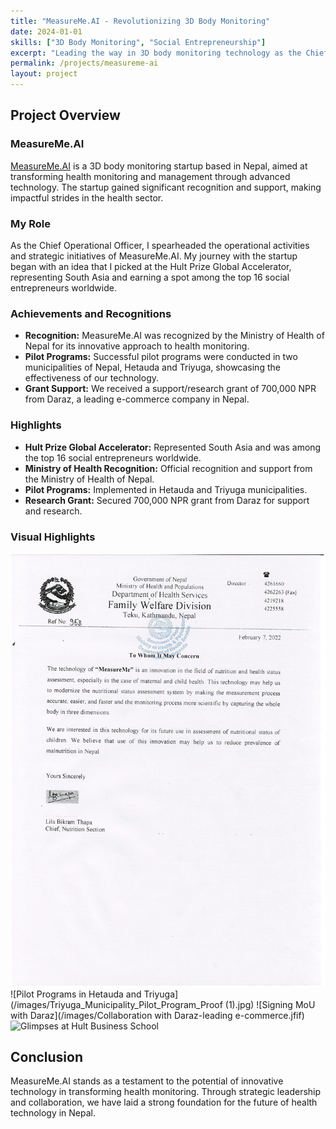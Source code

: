 ```yaml
---
title: "MeasureMe.AI - Revolutionizing 3D Body Monitoring"
date: 2024-01-01
skills: ["3D Body Monitoring", "Social Entrepreneurship"]
excerpt: "Leading the way in 3D body monitoring technology as the Chief Operational Officer at MeasureMe.AI, a pioneering startup from Nepal."
permalink: /projects/measureme-ai
layout: project
---
```


## Project Overview

### MeasureMe.AI
[MeasureMe.AI](https://measureme.ai/)  is a 3D body monitoring startup based in Nepal, aimed at transforming health monitoring and management through advanced technology. The startup gained significant recognition and support, making impactful strides in the health sector.

### My Role
As the Chief Operational Officer, I spearheaded the operational activities and strategic initiatives of MeasureMe.AI. My journey with the startup began with an idea that I picked at the Hult Prize Global Accelerator, representing South Asia and earning a spot among the top 16 social entrepreneurs worldwide.

### Achievements and Recognitions
- **Recognition:** MeasureMe.AI was recognized by the Ministry of Health of Nepal for its innovative approach to health monitoring.
- **Pilot Programs:** Successful pilot programs were conducted in two municipalities of Nepal, Hetauda and Triyuga, showcasing the effectiveness of our technology.
- **Grant Support:** We received a support/research grant of 700,000 NPR from Daraz, a leading e-commerce company in Nepal.

### Highlights
- **Hult Prize Global Accelerator:** Represented South Asia and was among the top 16 social entrepreneurs worldwide.
- **Ministry of Health Recognition:** Official recognition and support from the Ministry of Health of Nepal.
- **Pilot Programs:** Implemented in Hetauda and Triyuga municipalities.
- **Research Grant:** Secured 700,000 NPR grant from Daraz for support and research.

### Visual Highlights
![Recognition from Ministry of Health](/images/MoHP-Nepal.jpg)
![Pilot Programs in Hetauda and Triyuga](/images/Triyuga_Municipality_Pilot_Program_Proof (1).jpg)
![Signing MoU with Daraz](/images/Collaboration with Daraz-leading e-commerce.jfif)
![Glimpses at Hult Business School](path/to/hult-business-school-image.jpg)

## Conclusion
MeasureMe.AI stands as a testament to the potential of innovative technology in transforming health monitoring. Through strategic leadership and collaboration, we have laid a strong foundation for the future of health technology in Nepal.
